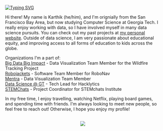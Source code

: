[![Typing SVG](https://readme-typing-svg.herokuapp.com?font=futura&color=%23B3A369&size=200&center=true&vCenter=true&width=7000&height=400&lines=Hi+there!+My+name's+Karthik!+%F0%9F%91%8B;I'm+a+freshman+at+Georgia+Tech+%F0%9F%90%9D+studying+Computer+Science!++%F0%9F%92%BB;Welcome+to+my+Github!+%F0%9F%91%BE)](https://git.io/typing-svg)

Hi there! My name is Karthik (he/him), and I'm orignially from the San Francisco Bay Area, but now studying Computer Science at Georgia Tech. I really enjoy working with data, so I have involved myself in many data science pursuits. You can check out my past projects at [my personal website](heykarthik.com). Outside of data science, I am very passionate about educational equity, and improving access to all forms of education to kids across the globe.

Organizations I'm a part of:
<br>
<a href="https://github.com/gt-big-data">Big Data Big Impact</a> - Data Visualization Team Member for the Wildfire Tracking Project
<br>
<a href="https://robojackets.org/">Robojackets</a> - Software Team Member for RoboNav
<br>
<a href="https://www.mentra.me/">Mentra</a> - Data Visualization Team Member
<br>
<a href="https://datasciencegt.org/">Data Science @ GT</a> - Tech Lead for Hacklytics
<br>
<a href="https://stemchats.org/">STEMChats</a> - Project Coordinator for STEMchats Institute

In my free time, I enjoy travelling, watching Netflix, playing board games, and spending time with friends. I'm always looking to meet new people, so feel free to reach out! Otherwise, I hope you enjoy my profile!

<p align="center">
  <br>
 <img src="https://user-images.githubusercontent.com/61370204/141598780-7010aff6-d074-419a-a06d-5c9807efed7e.gif">
</p>

<!--
**kiyer49/kiyer49** is a ✨ _special_ ✨ repository because its `README.md` (this file) appears on your GitHub profile.

Here are some ideas to get you started:

- 🔭 I’m currently working on ...
- 🌱 I’m currently learning ...
- 👯 I’m looking to collaborate on ...
- 🤔 I’m looking for help with ...
- 💬 Ask me about ...
- 📫 How to reach me: ...
- 😄 Pronouns: ...
- ⚡ Fun fact: ...
-->
